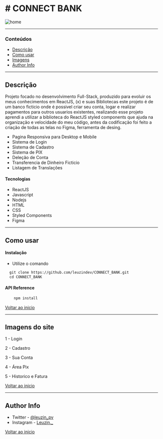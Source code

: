 # # CONNECT BANK


![home]()


---

### Conteúdos

- [Descrição](#descrição)
- [Como usar](#como-usar)
- [Imagens](#imagens-do-site)
- [Author Info](#author-info)

---

## Descrição

Projeto focado no desenvolvimento Full-Stack, produzido para evoluir os meus conhecimentos em ReactJS, (x) e suas Bibliotecas
este projeto é de um banco ficticio onde é possivel criar seu conta, logar e realizar pagamentos para outros usuarios existentes, 
realizando esse projeto aprendi a utilizar a biblioteca do ReactJS styled components que ajuda na organização e velocidade do meu código,
antes da codificação foi feito a criação de todas as telas no Figma, ferramenta de desing.


- Pagina Responsiva para Desktop e Mobile
- Sistema de Login
- Sistema de Cadastro
- Sistema de PIX
- Deleção de Conta
- Transferencia de Dinheiro Ficticio 
- Listagem de Translações

#### Tecnologias

- ReactJS
- Javascript
- Nodejs
- HTML
- CSS 
- Styled Components 
- Figma

---

## Como usar

#### Instalação

- Utilize o comando 

```html
  git clone https://github.com/leuzindev/CONNECT_BANK.git
  cd CONNECT_BANK
```

#### API Reference

```html
    npm install
```
[Voltar ao inicio](#connect-bank)

---

## Imagens do site

1 - Login



2 - Cadastro



3 - Sua Conta



4 - Área Pix



5 - Historico e Fatura



[Voltar ao inicio](#connect-bank)

---

## Author Info

- Twitter - [@leuzin_pv](https://twitter.com/leuzin_pv)
- Instagram - [Leuzin._](https://www.instagram.com/leuzin._/)

[Voltar ao inicio](#connect-bank)
